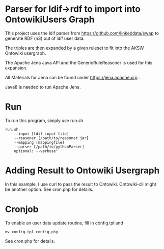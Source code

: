 Parser for ldif->rdf to import into OntowikiUsers Graph
===

This project uses the ldif parser from
https://github.com/linkeddata/swap
to generate RDF (n3) out of ldif user data.

The triples are then expanded by a given ruleset to fit into the AKSW Ontowiki usergraph.

The Apache Jena Java API and the GenericRuleReasoner is used for this expansion.

All Materials for Jena can be found under https://jena.apache.org .

Java8 is needed to run Apache Jena.


Run
===
To run this program, simply use run.sh
```
run.sh
    --input [ldif input file] 
    --reasoner [/path/to/reasoner.jar] 
    --mapping [mappingfile] 
    --parser [/path/to/pythonParser]
    optional: --verbose"
```

Adding Result to Ontowiki Usergraph
===
In this example, I use curl to pass the result to Ontowiki. Ontowiki-cli might be another option.
See cron.php for details.

Cronjob
===

To enable an user data update routine, fill in config.tpl and
```
mv config.tpl config.php
```
See cron.php for details.
